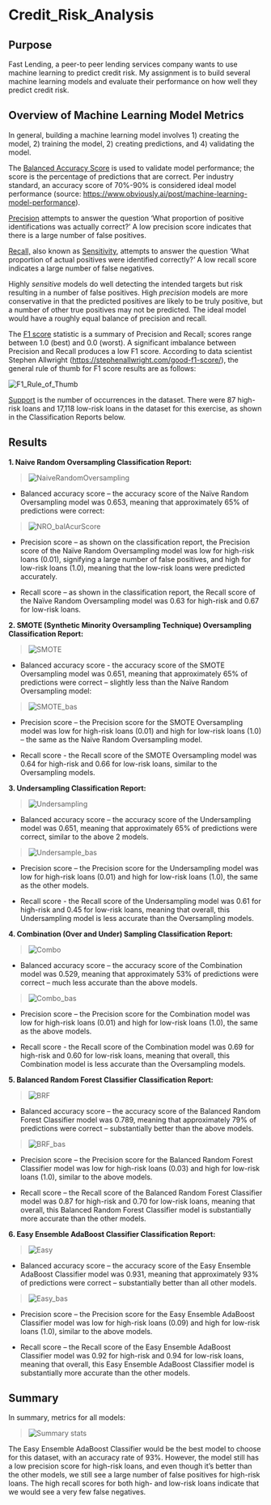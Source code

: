 # Credit_Risk_Analysis

## Purpose

Fast Lending, a peer-to peer lending services company wants to use machine learning to predict credit risk. My assignment is to build several machine learning models and evaluate their performance on how well they predict credit risk.

## Overview of Machine Learning Model Metrics

In general, building a machine learning model involves 1) creating the model, 2) training the model, 2) creating predictions, and 4) validating the model.

The <ins>Balanced Accuracy Score</ins> is used to validate model performance; the score is the percentage of predictions that are correct. Per industry standard, an accuracy score of 70%-90% is considered ideal model performance (source: https://www.obviously.ai/post/machine-learning-model-performance).

<ins>Precision</ins>  attempts to answer the question ‘What proportion of positive identifications was actually correct?’ A low precision score indicates that there is a large number of false positives. 

<ins>Recall,</ins> also known as <ins>Sensitivity</ins>, attempts to answer the question ‘What proportion of actual positives were identified correctly?’ A low recall score indicates a large number of false negatives.

Highly *sensitive* models do well detecting the intended targets but risk resulting in a number of false positives. High *precision* models are more conservative in that the predicted positives are likely to be truly positive, but a number of other true positives may not be predicted. The ideal model would have a roughly equal balance of precision and recall.

The <ins>F1 score</ins> statistic is a summary of Precision and Recall; scores range between 1.0 (best) and 0.0 (worst). A significant imbalance between Precision and Recall produces a low F1 score. According to data scientist Stephen Allwright (https://stephenallwright.com/good-f1-score/), the general rule of thumb for F1 score results are as follows:

![F1_Rule_of_Thumb](https://user-images.githubusercontent.com/97558998/173933907-effeca18-4681-4dbf-b235-027cfd57cf93.png)

<ins>Support</ins> is the number of occurrences in the dataset. There were 87 high-risk loans and 17,118 low-risk loans in the dataset for this exercise, as shown in the Classification Reports below.

## Results

**1. Naive Random Oversampling Classification Report:**

>![NaiveRandomOversampling](https://user-images.githubusercontent.com/97558998/173934206-29e9fcf7-741a-41cf-9ea2-fb662c33144d.png)

- Balanced accuracy score – the accuracy score of the Naïve Random Oversampling model was 0.653, meaning that approximately 65% of predictions were correct:

>![NRO_balAcurScore](https://user-images.githubusercontent.com/97558998/173934376-9ee112ac-9270-4014-8753-f9b7c28343ad.png)

- Precision score – as shown on the classification report, the Precision score of the Naïve Random Oversampling model was low for high-risk loans (0.01), signifying a large number of false positives, and high for low-risk loans (1.0), meaning that the low-risk loans were predicted accurately.

- Recall score – as shown in the classification report, the Recall score of the Naïve Random Oversampling model was 0.63 for high-risk and 0.67 for low-risk loans.

**2. SMOTE (Synthetic Minority Oversampling Technique) Oversampling Classification Report:**

>![SMOTE](https://user-images.githubusercontent.com/97558998/173935446-80415e15-1def-4dec-87dc-f48801087463.png)

- Balanced accuracy score - the accuracy score of the SMOTE Oversampling model was 0.651, meaning that approximately 65% of predictions were correct – slightly less than the Naïve Random Oversampling model:

>![SMOTE_bas](https://user-images.githubusercontent.com/97558998/173935410-4f6813bd-b739-451c-827f-bd13d0262cdf.png)

- Precision score – the Precision score for the SMOTE Oversampling model was low for high-risk loans (0.01) and high for low-risk loans (1.0) – the same as the Naïve Random Oversampling model.

- Recall score - the Recall score of the SMOTE Oversampling model was 0.64 for high-risk and 0.66 for low-risk loans, similar to the Oversampling models.

**3. Undersampling Classification Report:**

>![Undersampling](https://user-images.githubusercontent.com/97558998/173935818-ce9db797-dfff-454f-9c16-b7f90a265c0e.png)

- Balanced accuracy score – the accuracy score of the Undersampling model was 0.651, meaning that approximately 65% of predictions were correct, similar to the above 2 models.

>![Undersample_bas](https://user-images.githubusercontent.com/97558998/173936008-5551df37-248d-4994-9589-9080517df70a.png)

- Precision score – the Precision score for the Undersampling model was low for high-risk loans (0.01) and high for low-risk loans (1.0), the same as the other models.

- Recall score - the Recall score of the Undersampling model was 0.61 for high-risk and 0.45 for low-risk loans, meaning that overall, this Undersampling model is less accurate than the Oversampling models.

**4. Combination (Over and Under) Sampling Classification Report:**

>![Combo](https://user-images.githubusercontent.com/97558998/173936265-efe24844-bb27-4088-aa14-8f083100f040.png)

- Balanced accuracy score – the accuracy score of the Combination model was 0.529, meaning that approximately 53% of predictions were correct – much less accurate than the above models.

>![Combo_bas](https://user-images.githubusercontent.com/97558998/173936714-4361842c-06d2-4d5f-8350-368a75f78bfb.png)

- Precision score – the Precision score for the Combination model was low for high-risk loans (0.01) and high for low-risk loans (1.0), the same as the above models.

- Recall score - the Recall score of the Combination model was 0.69 for high-risk and 0.60 for low-risk loans, meaning that overall, this Combination model is less accurate than the Oversampling models.

**5. Balanced Random Forest Classifier Classification Report:**

>![BRF](https://user-images.githubusercontent.com/97558998/173937470-68c07354-7595-4a11-a31c-0cceae0d8036.png)

- Balanced accuracy score – the accuracy score of the Balanced Random Forest Classifier model was 0.789, meaning that approximately 79% of predictions were correct – substantially better than the above models.

>![BRF_bas](https://user-images.githubusercontent.com/97558998/173937558-b22ba3b1-4d53-466a-a80d-16ef94bdb78f.png)

- Precision score – the Precision score for the Balanced Random Forest Classifier model was low for high-risk loans (0.03) and high for low-risk loans (1.0), similar to the above models.

- Recall score – the Recall score of the Balanced Random Forest Classifier model was 0.87 for high-risk and 0.70 for low-risk loans, meaning that overall, this Balanced Random Forest Classifier model is substantially more accurate than the other models.

**6. Easy Ensemble AdaBoost Classifier Classification Report:**

>![Easy](https://user-images.githubusercontent.com/97558998/173937785-1c28d859-53b9-4854-905a-6eee29d4815f.png)

- Balanced accuracy score – the accuracy score of the Easy Ensemble AdaBoost Classifier model was 0.931, meaning that approximately 93% of predictions were correct – substantially better than all other models.

>![Easy_bas](https://user-images.githubusercontent.com/97558998/173938038-db3d46e5-5d1b-4887-84a2-80352aceb538.png)

- Precision score – the Precision score for the Easy Ensemble AdaBoost Classifier model was low for high-risk loans (0.09) and high for low-risk loans (1.0), similar to the above models.

- Recall score – the Recall score of the Easy Ensemble AdaBoost Classifier model was 0.92 for high-risk and 0.94 for low-risk loans, meaning that overall, this Easy Ensemble AdaBoost Classifier model is substantially more accurate than the other models.

## Summary

In summary, metrics for all models:

>![Summary stats](https://user-images.githubusercontent.com/97558998/173938367-b1704514-e8ec-4b78-a385-393c01989ab2.png)

The Easy Ensemble AdaBoost Classifier would be the best model to choose for this dataset, with an accuracy rate of 93%. However, the model still has a low precision score for high-risk loans, and even though it’s better than the other models, we still see a large number of false positives for high-risk loans. The high recall scores for both high- and low-risk loans indicate that we would see a very few false negatives.





